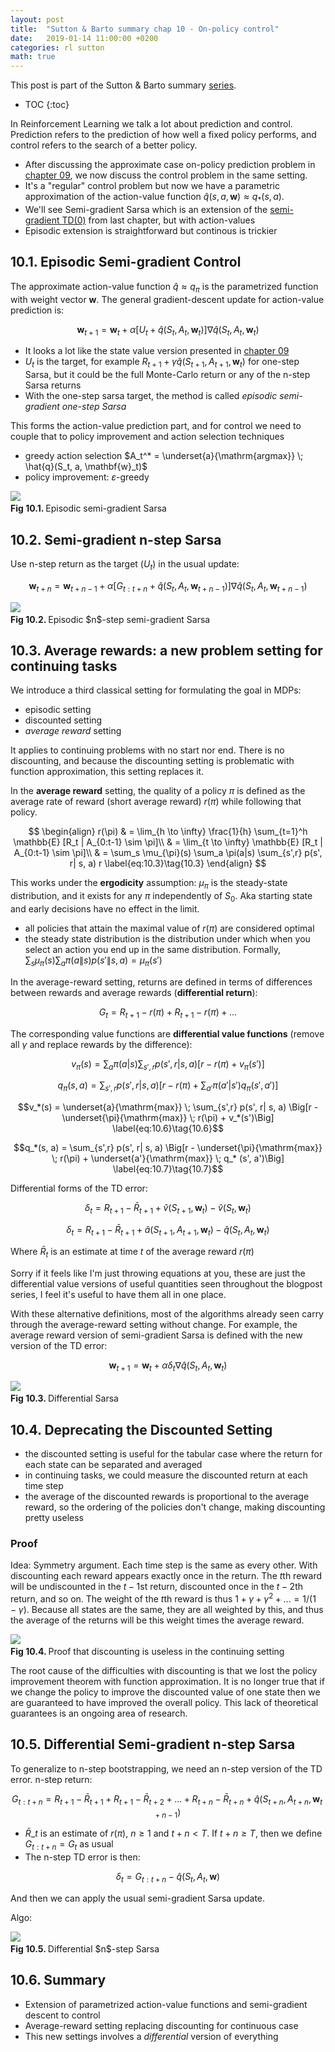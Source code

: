 ```yaml
---
layout: post
title:  "Sutton & Barto summary chap 10 - On-policy control"
date:   2019-01-14 11:00:00 +0200
categories: rl sutton
math: true
---
```


This post is part of the Sutton & Barto summary [series][ref-series].

* TOC
{:toc}

In Reinforcement Learning we talk a lot about prediction and control. Prediction refers to the prediction of how well a fixed policy performs, and control refers to the search of a better policy.

- After discussing the approximate case on-policy prediction problem in [chapter 09](/blog/2018/10/30/sutton-chap09), we now discuss the control problem in the same setting.
- It's a "regular" control problem but now we have a parametric approximation of the action-value function $\hat{q}(s, a, \mathbf{w}) \approx q_*(s, a)$.
- We'll see Semi-gradient Sarsa which is an extension of the [semi-gradient TD(0)](/blog/2018/10/30/sutton-chap09#9322-bootstrapping) from last chapter, but with action-values
- Episodic extension is straightforward but continous is trickier

## 10.1. Episodic Semi-gradient Control

The approximate action-value function $\hat{q} \approx q_{\pi}$ is the parametrized function with weight vector $\mathbf{w}$.
The general gradient-descent update for action-value prediction is:

$$\mathbf{w}_{t+1} = \mathbf{w}_t + \alpha \big[U_t + \hat{q}(S_t, A_t, \mathbf{w}_t)\big] \nabla \hat{q}(S_t, A_t, \mathbf{w}_t) \label{eq:10.1}\tag{10.1}$$

- It looks a lot like the state value version presented in [chapter 09](/blog/2018/10/30/sutton-chap09#932-true-value-estimates)
- $U_t$ is the target, for example $R_{t+1} + \gamma \hat{q}(S_{t+1}, A_{t+1}, \mathbf{w}_t)$ for one-step Sarsa, but it could be the full Monte-Carlo return or any of the n-step Sarsa returns
- With the one-step sarsa target, the method is called _episodic semi-gradient one-step Sarsa_

This forms the action-value prediction part, and for control we need to couple that to policy improvement and action selection techniques
- greedy action selection $A_t^* = \underset{a}{\mathrm{argmax}} \; \hat{q}(S_t, a, \mathbf{w}_t)$
- policy improvement: $\varepsilon$-greedy

<div class="img-block" style="width: 500px;">
    <img src="/imgs/sutton/episodic_semi_sarsa.png"/>
    <span><br/><strong>Fig 10.1. </strong>Episodic semi-gradient Sarsa</span>
</div>

## 10.2. Semi-gradient n-step Sarsa

Use n-step return as the target ($U_t$) in the usual update:

$$\mathbf{w}_{t+n} = \mathbf{w}_{t+n-1} + \alpha \big[G_{t:t+n} + \hat{q}(S_t, A_t, \mathbf{w}_{t+n-1})\big] \nabla \hat{q}(S_t, A_t, \mathbf{w}_{t+n-1}) \label{eq:10.2}\tag{10.2}$$

<div class="img-block" style="width: 500px;">
    <img src="/imgs/sutton/episodic_nstep_sarsa.png"/>
    <span><br/><strong>Fig 10.2. </strong>Episodic $n$-step semi-gradient Sarsa</span>
</div>

## 10.3. Average rewards: a new problem setting for continuing tasks

We introduce a third classical setting for formulating the goal in MDPs:
- episodic setting
- discounted setting
- _average reward_ setting

It applies to continuing problems with no start nor end. There is no discounting, and because the discounting setting is problematic with function approximation, this setting replaces it.

In the __average reward__ setting, the quality of a policy $\pi$ is defined as the average rate of reward (short average reward) $r(\pi)$ while following that policy.

$$
\begin{align}
r(\pi) & = \lim_{h \to \infty} \frac{1}{h} \sum_{t=1}^h \mathbb{E} [R_t | A_{0:t-1} \sim \pi]\\
 & = \lim_{t \to \infty} \mathbb{E} [R_t | A_{0:t-1} \sim \pi]\\
 & = \sum_s \mu_{\pi}(s) \sum_a \pi(a|s) \sum_{s',r} p(s', r| s, a) r \label{eq:10.3}\tag{10.3}
\end{align}
$$

This works under the __ergodicity__ assumption: $\mu_{\pi}$ is the steady-state distribution, and it exists for any $\pi$ independently of $S_0$. Aka starting state and early decisions have no effect in the limit.

- all policies that attain the maximal value of $r(\pi)$ are considered optimal
- the steady state distribution is the distribution under which when you select an action you end up in the same distribution. Formally, $\sum_s \mu_{\pi}(s) \sum_a \pi(a\|s) p(s'\|s, a) = \mu_{\pi}(s')$

In the average-reward setting, returns are defined in terms of differences between rewards and average rewards (__differential return__):

$$G_t = R_{t+1} - r(\pi) + R_{t+1} - r(\pi) + ...$$

The corresponding value functions are __differential value functions__ (remove all $\gamma$ and replace rewards by the difference):

$$v_{\pi}(s) = \sum_a \pi(a|s) \sum_{s',r} p(s', r| s, a) [r - r(\pi) + v_{\pi}(s')] \label{eq:10.4}\tag{10.4}$$

$$q_{\pi}(s, a) =  \sum_{s',r} p(s', r| s, a) \Big[r - r(\pi) + \sum_{a'} \pi(a'|s') q_{\pi} (s', a')\Big] \label{eq:10.5}\tag{10.5}$$

$$v_*(s) = \underset{a}{\mathrm{max}} \; \sum_{s',r} p(s', r| s, a) \Big[r - \underset{\pi}{\mathrm{max}} \; r(\pi) +  v_*(s')\Big] \label{eq:10.6}\tag{10.6}$$

$$q_*(s, a) = \sum_{s',r} p(s', r| s, a) \Big[r - \underset{\pi}{\mathrm{max}} \; r(\pi) +  \underset{a'}{\mathrm{max}} \; q_* (s', a')\Big] \label{eq:10.7}\tag{10.7}$$

Differential forms of the TD error:

$$\delta_t = R_{t+1} - \bar{R}_{t+1} + \hat{v}(S_{t+1}, \mathbf{w}_t) - \hat{v}(S_{t}, \mathbf{w}_t) \label{eq:10.8}\tag{10.8}$$

$$\delta_t = R_{t+1} - \bar{R}_{t+1} + \hat{a}(S_{t+1}, A_{t+1}, \mathbf{w}_t) - \hat{q}(S_{t}, A_{t}, \mathbf{w}_t) \label{eq:10.9}\tag{10.9}$$

Where $\bar{R}_{t}$ is an estimate at time $t$ of the average reward $r(\pi)$

Sorry if it feels like I'm just throwing equations at you, these are just the differential value versions of useful quantities seen throughout the blogpost series, I feel it's useful to have them all in one place.

With these alternative definitions, most of the algorithms already seen carry through the average-reward setting without change. For example, the average reward version of semi-gradient Sarsa is defined with the new version of the TD error:

$$\mathbf{w}_{t+1} = \mathbf{w}_t + \alpha \delta_t \nabla \hat{q}(S_t, A_t, \mathbf{w}_t) \label{eq:10.10}\tag{10.10}$$

<div class="img-block" style="width: 500px;">
    <img src="/imgs/sutton/differential_sarsa.png"/>
    <span><br/><strong>Fig 10.3. </strong>Differential Sarsa</span>
</div>

## 10.4. Deprecating the Discounted Setting

- the discounted setting is useful for the tabular case where the return for each state can be separated and averaged
- in continuing tasks, we could measure the discounted return at each time step
- the average of the discounted rewards is proportional to the average reward, so the ordering of the policies don't change, making discounting pretty useless

### Proof
Idea: Symmetry argument. Each time step is the same as every other. With discounting each reward appears exactly once in the return. The $t$th reward will be undiscounted in the $t-1$st return, discounted once in the $t-2$th return, and so on. The weight of the $t$th reward is thus $1 + \gamma + \gamma^2 + ... = 1 / (1 - \gamma)$. Because all states are the same, they are all weighted by this, and thus the average of the returns will be this weight times the average reward.

<div class="img-block" style="width: 500px;">
    <img src="/imgs/sutton/discounting_proof.png"/>
    <span><br/><strong>Fig 10.4. </strong>Proof that discounting is useless in the continuing setting</span>
</div>

The root cause of the difficulties with discounting is that we lost the policy improvement theorem with function approximation. It is no longer true that if we change the policy to improve the discounted value of one state then we are guaranteed to have improved the overall policy. This lack of theoretical guarantees is an ongoing area of research.

## 10.5. Differential Semi-gradient n-step Sarsa

To generalize to n-step bootstrapping, we need an n-step version of the TD error. n-step return:

$$G_{t:t+n} = R_{t+1} - \bar{R}_{t+1} + R_{t+1} - \bar{R}_{t+2} + ... + R_{t+n} - \bar{R}_{t+n} + \hat{q}(S_{t+n}, A_{t+n}, \mathbf{w}_{t+n-1}) \label{eq:10.11}\tag{10.11}$$

- $\bar{R}\_{t}$ is an estimate of $r(\pi)$, $n \geq 1$ and $t + n < T$. If $t + n \geq T$, then we define $G_{t:t+n} = G_t$ as usual
- The n-step TD error is then:

$$\delta_t = G_{t:t+n} - \hat{q}(S_t, A_t, \mathbf{w}) \label{eq:10.12}\tag{10.12}$$

And then we can apply the usual semi-gradient Sarsa update.

Algo:

<div class="img-block" style="width: 500px;">
    <img src="/imgs/sutton/differential_nstep_sarsa.png"/>
    <span><br/><strong>Fig 10.5. </strong>Differential $n$-step Sarsa</span>
</div>

## 10.6. Summary

- Extension of parametrized action-value functions and semi-gradient descent to control
- Average-reward setting replacing discounting for continuous case
- This new settings involves a _differential_ version of everything


[ref-series]: /blog/2018/09/22/sutton-index